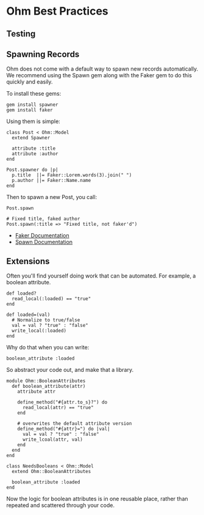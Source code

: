 Ohm Best Practices
==================

Testing
-------

Spawning Records
----------------

Ohm does not come with a default way to spawn new records automatically.  We
recommend using the Spawn gem along with the Faker gem to do this quickly and easily.

To install these gems:

    gem install spawner
    gem install faker

Using them is simple:

    class Post < Ohm::Model
      extend Spawner

      attribute :title
      attribute :author
    end

    Post.spawner do |p|
      p.title  ||= Faker::Lorem.words(3).join(" ")
      p.author ||= Faker::Name.name
    end


Then to spawn a new Post, you call:

    Post.spawn

    # Fixed title, faked author
    Post.spawn(:title => "Fixed title, not faker'd")

* [Faker Documentation](http://faker.rubyforge.org/rdoc/)
* [Spawn Documentation](http://github.com/soveran/spawn)

Extensions
----------

Often you'll find yourself doing work that can be automated. For example, a
boolean attribute.

    def loaded?
      read_local(:loaded) == "true"
    end

    def loaded=(val)
      # Normalize to true/false
      val = val ? "true" : "false"
      write_local(:loaded)
    end

Why do that when you can write:

    boolean_attribute :loaded

So abstract your code out, and make that a library.

    module Ohm::BooleanAttributes
      def boolean_attribute(attr)
        attribute attr

        define_method("#{attr.to_s}?") do
          read_local(attr) == "true"
        end

        # overwrites the default attribute version
        define_method("#{attr}=") do |val|
          val = val ? "true" : "false"
          write_lcoal(attr, val)
        end
      end
    end

    class NeedsBooleans < Ohm::Model
      extend Ohm::BooleanAttributes

      boolean_attribute :loaded
    end

Now the logic for boolean attributes is in one reusable place, rather than
repeated and scattered through your code.
